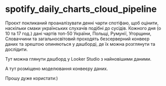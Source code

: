 # spotify_daily_charts_cloud_pipeline

Проєкт покликаний проаналізувати денні чарти спотіфаю, щоб оцінити, наскільки смаки українських слухачів подібні до сусідів. Кожного дня (о 10 та 17 год.) дані чартів топ-50 України, Польщі, Румунії, Угорщини, Словаччини та загальносвітовий проходять безсерверний конвеєр даних та зрештою опиняються у дашборді, де їх можна розглянути та дослідити.

Тут можна глянути дашборд у Looker Studio з найновішими даними.

А тут розміщено моделювання конвеєру даних.

Прошу дуже користати:)

